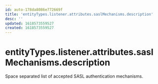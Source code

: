 ```yaml
---
id: auto-178da8086e772669f
title: 'entityTypes.listener.attributes.saslMechanisms.description'
desc: ''
updated: 1618573559527
created: 1618573559527
---
```

# entityTypes.listener.attributes.saslMechanisms.description

Space separated list of accepted SASL authentication mechanisms.